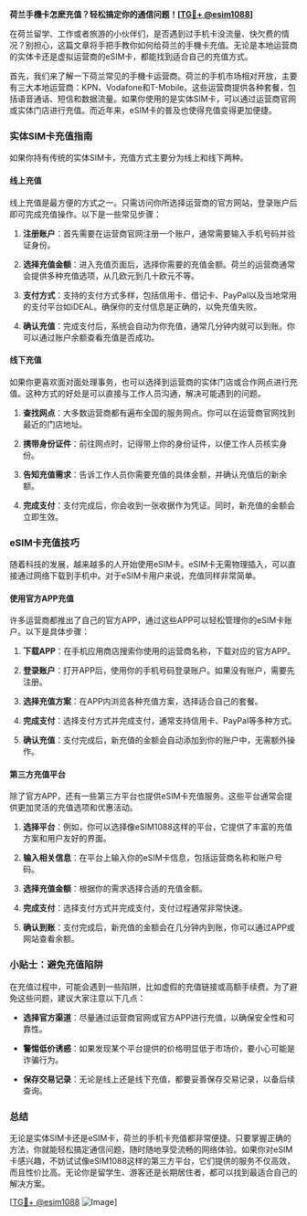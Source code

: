 **荷兰手機卡怎麽充值？轻松搞定你的通信问题！[[TG💪+ @esim1088](https://t.me/s/esim1088)]**

在荷兰留学、工作或者旅游的小伙伴们，是否遇到过手机卡没流量、快欠费的情况？别担心，这篇文章将手把手教你如何给荷兰的手機卡充值。无论是本地运营商的实体卡还是虚拟运营商的eSIM卡，都能找到适合自己的充值方式。

首先，我们来了解一下荷兰常见的手機卡运营商。荷兰的手机市场相对开放，主要有三大本地运营商：KPN、Vodafone和T-Mobile。这些运营商提供各种套餐，包括语音通话、短信和数据流量。如果你使用的是实体SIM卡，可以通过运营商官网或实体门店进行充值。而近年来，eSIM卡的普及也使得充值变得更加便捷。

### 实体SIM卡充值指南

如果你持有传统的实体SIM卡，充值方式主要分为线上和线下两种。

#### 线上充值

线上充值是最方便的方式之一。只需访问你所选择运营商的官方网站，登录账户后即可完成充值操作。以下是一些常见步骤：

1. **注册账户**：首先需要在运营商官网注册一个账户，通常需要输入手机号码并验证身份。
   
2. **选择充值金额**：进入充值页面后，选择你需要的充值金额。荷兰的运营商通常会提供多种充值选项，从几欧元到几十欧元不等。

3. **支付方式**：支持的支付方式多样，包括信用卡、借记卡、PayPal以及当地常用的支付平台如iDEAL。确保你的支付信息是正确的，以免充值失败。

4. **确认充值**：完成支付后，系统会自动为你充值，通常几分钟内就可以到账。你可以通过账户余额查看充值是否成功。

#### 线下充值

如果你更喜欢面对面处理事务，也可以选择到运营商的实体门店或合作网点进行充值。这种方式的好处是可以直接与工作人员沟通，解决可能遇到的问题。

1. **查找网点**：大多数运营商都有遍布全国的服务网点。你可以在运营商官网找到最近的门店地址。

2. **携带身份证件**：前往网点时，记得带上你的身份证件，以便工作人员核实身份。

3. **告知充值需求**：告诉工作人员你需要充值的具体金额，并确认充值后的新余额。

4. **完成支付**：支付完成后，你会收到一张收据作为凭证。同时，新充值的金额会立即生效。

### eSIM卡充值技巧

随着科技的发展，越来越多的人开始使用eSIM卡。eSIM卡无需物理插入，可以直接通过网络下载到手机中。对于eSIM卡用户来说，充值同样非常简单。

#### 使用官方APP充值

许多运营商都推出了自己的官方APP，通过这些APP可以轻松管理你的eSIM卡账户。以下是具体步骤：

1. **下载APP**：在手机应用商店搜索你使用的运营商名称，下载对应的官方APP。

2. **登录账户**：打开APP后，使用你的手机号码登录账户。如果没有账户，需要先注册。

3. **选择充值方案**：在APP内浏览各种充值方案，选择适合自己的套餐。

4. **完成支付**：选择支付方式并完成支付，通常支持信用卡、PayPal等多种方式。

5. **确认充值**：支付完成后，新充值的金额会自动添加到你的账户中，无需额外操作。

#### 第三方充值平台

除了官方APP，还有一些第三方平台也提供eSIM卡充值服务。这些平台通常会提供更加灵活的充值选项和优惠活动。

1. **选择平台**：例如，你可以选择像eSIM1088这样的平台，它提供了丰富的充值方案和用户友好的界面。

2. **输入相关信息**：在平台上输入你的eSIM卡信息，包括运营商名称和账户号码。

3. **选择充值金额**：根据你的需求选择合适的充值金额。

4. **完成支付**：选择支付方式并完成支付，支付过程通常非常快速。

5. **确认到账**：支付完成后，新充值的金额会在几分钟内到账，你可以通过APP或网站查看余额。

### 小贴士：避免充值陷阱

在充值过程中，可能会遇到一些陷阱，比如虚假的充值链接或高额手续费。为了避免这些问题，建议大家注意以下几点：

- **选择官方渠道**：尽量通过运营商官网或官方APP进行充值，以确保安全性和可靠性。
  
- **警惕低价诱惑**：如果发现某个平台提供的价格明显低于市场价，要小心可能是诈骗行为。

- **保存交易记录**：无论是线上还是线下充值，都要妥善保存交易记录，以备后续查询。

### 总结

无论是实体SIM卡还是eSIM卡，荷兰的手机卡充值都非常便捷。只要掌握正确的方法，你就能轻松搞定通信问题，随时随地享受流畅的网络体验。如果你对eSIM卡感兴趣，不妨试试像eSIM1088这样的第三方平台，它们提供的服务不仅高效，而且性价比高。无论你是留学生、游客还是长期居住者，都可以找到最适合自己的解决方案。

[[TG💪+ @esim1088](https://t.me/s/esim1088) ![Image](https://i.postimg.cc/4NQfJmqS/Snipaste-2025-05-13-00-14-12.png)]